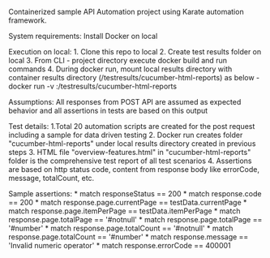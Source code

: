 Containerized sample API Automation project using Karate automation framework.

System requirements: 
  Install Docker on local
  
Execution on local:
	1. Clone this repo to local
	2. Create test results folder on local
	3. From CLI - project directory execute docker build and run commands
	4. During docker run, mount local results directory with container results directory (/testresults/cucumber-html-reports) as below
      - docker run -v <local results dir>:/testresults/cucumber-html-reports <docker image name>
  
Assumptions:
    All responses from POST API are assumed as expected behavior and all assertions in tests are based on this output
  
Test details:
	  1.Total 20 automation scripts are created for the post request including a sample for data driven testing
    2. Docker run creates folder "cucumber-html-reports" under local results directory created in previous steps
    3. HTML file "overview-features.html" in "cucumber-html-reports" folder is the comprehensive test report of all test scenarios
    4. Assertions are based on http status code, content from response body like errorCode, message, totalCount, etc.
  
Sample assertions:
	  * match responseStatus == 200
	  * match response.code == 200
	  * match response.page.currentPage == testData.currentPage
	  * match response.page.itemPerPage == testData.itemPerPage
	  * match response.page.totalPage == '#notnull'
	  * match response.page.totalPage == '#number'
	  * match response.page.totalCount == '#notnull'
	  * match response.page.totalCount == '#number' 
    * match response.message == 'Invalid numeric operator'
    * match response.errorCode == 400001
    
